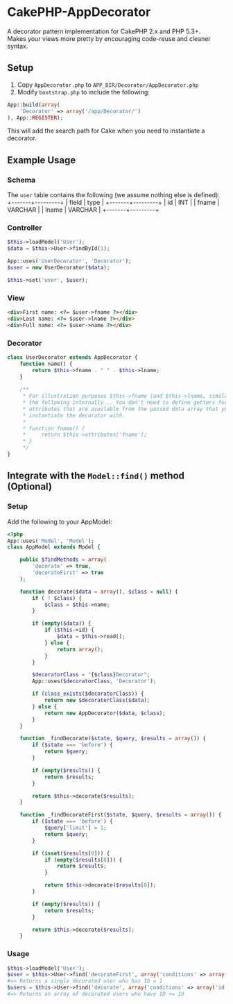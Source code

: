# CakePHP-AppDecorator
A decorator pattern implementation for CakePHP 2.x and PHP 5.3+.  
Makes your views more pretty by encouraging code-reuse and cleaner syntax.

## Setup
1. Copy `AppDecorator.php` to `APP_DIR/Decorator/AppDecorator.php`
2. Modify `bootstrap.php` to include the following:
  
  ```php
  App::build(array(
      'Decorator' => array('/app/Decorator/')
  ), App::REGISTER);
  ```
  This will add the search path for Cake when you need to instantiate a decorator.
  
## Example Usage

### Schema
The `user` table contains the following (we assume nothing else is defined):
+-------+---------+
| field | type    |
+-------+---------+
| id    | INT     |
| fname | VARCHAR |
| lname | VARCHAR |
+-------+---------+

### Controller
```php
$this->loadModel('User');
$data = $this->User->findById(1);

App::uses('UserDecorator', 'Decorator');
$user = new UserDecorator($data);

$this->set('user', $user);
```

### View
```html
<div>First name: <?= $user->fname ?></div>
<div>Last name: <?= $user->lname ?></div>
<div>Full name: <?= $user->name ?></div>
```

### Decorator
```php
class UserDecorator extends AppDecorator {
    function name() {
        return $this->fname . " " . $this->lname;
    }
    
    /**
     * For illustration purposes $this->fname (and $this->lname, similarly) does
     * the following internally... You don't need to define getters for any the
     * attributes that are available from the passed data array that you
     * instantiate the decorator with.
     *
     * function fname() {
     *     return $this->attributes['fname'];
     * }
     */
}
```

## Integrate with the `Model::find()` method (Optional)

### Setup
Add the following to your AppModel:

```php
<?php
App::uses('Model', 'Model');
class AppModel extends Model {

    public $findMethods = array(
        'decorate' => true,
        'decorateFirst' => true
    );

    function decorate($data = array(), $class = null) {
        if ( ! $class) {
            $class = $this->name;
        }

        if (empty($data)) {
            if ($this->id) {
                $data = $this->read();
            } else {
                return array();
            }
        }

        $decoratorClass = "{$class}Decorator";
        App::uses($decoratorClass, 'Decorator');

        if (class_exists($decoratorClass)) {
            return new $decoratorClass($data);
        } else {
            return new AppDecorator($data, $class);
        }
    }

    function _findDecorate($state, $query, $results = array()) {
        if ($state === 'before') {
            return $query;
        }

        if (empty($results)) {
            return $results;
        }

        return $this->decorate($results);
    }

    function _findDecorateFirst($state, $query, $results = array()) {
        if ($state === 'before') {
            $query['limit'] = 1;
            return $query;
        }

        if (isset($results[0])) {
            if (empty($results[0])) {
                return $results;
            }

            return $this->decorate($results[0]);
        }

        if (empty($results)) {
            return $results;
        }

        return $this->decorate($results);
    }
```

### Usage

```php
$this->loadModel('User');
$user = $this->User->find('decorateFirst', array('conditions' => array('id' => 1)));
#=> Returns a single decorated user who has ID = 1
$users = $this->User->find('decorate', array('conditions' => array('id <=' => 10)));
#=> Returns an array of decorated users who have ID <= 10
